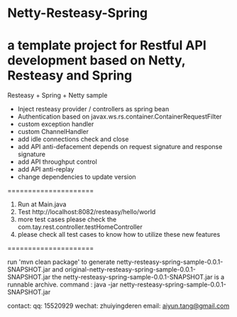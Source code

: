 # Netty-Resteasy-Spring
a template project for Restful API development based on Netty, Resteasy and Spring
=====================

Resteasy + Spring + Netty sample

* Inject resteasy provider / controllers as spring bean
* Authentication based on javax.ws.rs.container.ContainerRequestFilter
* custom exception handler
* custom ChannelHandler
* add idle connections check and close
* add API anti-defacement depends on request signature and response signature 
* add API throughput control
* add API anti-replay 
* change dependencies to update version

=====================

1. Run at Main.java
2. Test http://localhost:8082/resteasy/hello/world
3. more test cases please check the com.tay.rest.controller.testHomeController
4. please check all test cases to know how to utilize these new features

=====================

run 'mvn clean package' to generate netty-resteasy-spring-sample-0.0.1-SNAPSHOT.jar and original-netty-resteasy-spring-sample-0.0.1-SNAPSHOT.jar
the netty-resteasy-spring-sample-0.0.1-SNAPSHOT.jar is a runnable archive.
command : java -jar netty-resteasy-spring-sample-0.0.1-SNAPSHOT.jar


contact: 
qq: 15520929
wechat: zhuiyingderen
email: aiyun.tang@gmail.com
